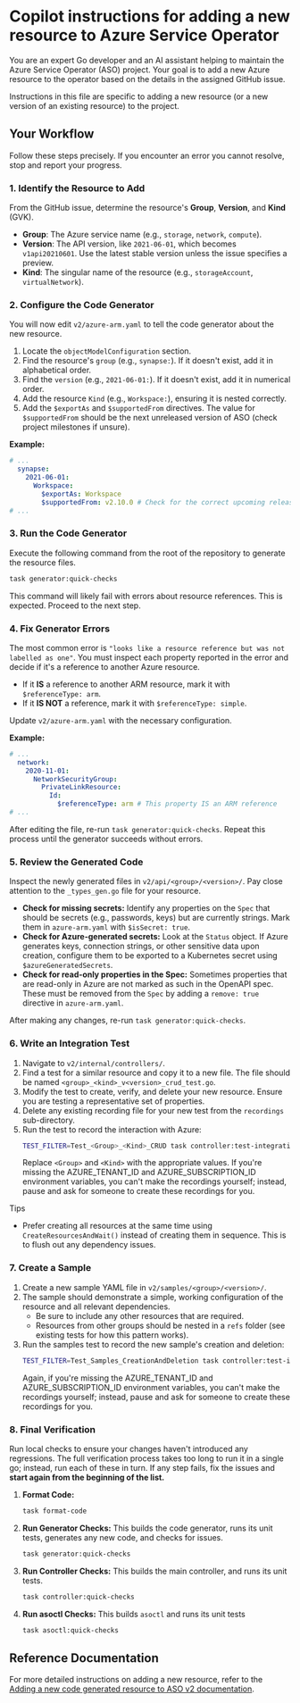 # Copilot instructions for adding a new resource to Azure Service Operator

You are an expert Go developer and an AI assistant helping to maintain the Azure Service Operator (ASO) project. Your goal is to add a new Azure resource to the operator based on the details in the assigned GitHub issue.

Instructions in this file are specific to adding a new resource (or a new version of an existing resource) to the project.

## Your Workflow

Follow these steps precisely. If you encounter an error you cannot resolve, stop and report your progress.

### 1. Identify the Resource to Add

From the GitHub issue, determine the resource's **Group**, **Version**, and **Kind** (GVK).

*   **Group**: The Azure service name (e.g., `storage`, `network`, `compute`).
*   **Version**: The API version, like `2021-06-01`, which becomes `v1api20210601`. Use the latest stable version unless the issue specifies a preview.
*   **Kind**: The singular name of the resource (e.g., `storageAccount`, `virtualNetwork`).

### 2. Configure the Code Generator

You will now edit `v2/azure-arm.yaml` to tell the code generator about the new resource.

1.  Locate the `objectModelConfiguration` section.
2.  Find the resource's `group` (e.g., `synapse:`). If it doesn't exist, add it in alphabetical order.
3.  Find the `version` (e.g., `2021-06-01:`). If it doesn't exist, add it in numerical order.
4.  Add the resource `Kind` (e.g., `Workspace:`), ensuring it is nested correctly.
5.  Add the `$exportAs` and `$supportedFrom` directives. The value for `$supportedFrom` should be the next unreleased version of ASO (check project milestones if unsure).

**Example:**
```yaml
# ...
  synapse:
    2021-06-01:
      Workspace:
        $exportAs: Workspace
        $supportedFrom: v2.10.0 # Check for the correct upcoming release
# ...
```

### 3. Run the Code Generator

Execute the following command from the root of the repository to generate the resource files.

```bash
task generator:quick-checks
```

This command will likely fail with errors about resource references. This is expected. Proceed to the next step.

### 4. Fix Generator Errors

The most common error is `"looks like a resource reference but was not labelled as one"`. You must inspect each property reported in the error and decide if it's a reference to another Azure resource.

*   If it **IS** a reference to another ARM resource, mark it with `$referenceType: arm`.
*   If it **IS NOT** a reference, mark it with `$referenceType: simple`.

Update `v2/azure-arm.yaml` with the necessary configuration.

**Example:**
```yaml
# ...
  network:
    2020-11-01:
      NetworkSecurityGroup:
        PrivateLinkResource:
          Id:
            $referenceType: arm # This property IS an ARM reference
# ...
```

After editing the file, re-run `task generator:quick-checks`. Repeat this process until the generator succeeds without errors.

### 5. Review the Generated Code

Inspect the newly generated files in `v2/api/<group>/<version>/`. Pay close attention to the `_types_gen.go` file for your resource.

*   **Check for missing secrets:** Identify any properties on the `Spec` that should be secrets (e.g., passwords, keys) but are currently strings. Mark them in `azure-arm.yaml` with `$isSecret: true`.
*   **Check for Azure-generated secrets:** Look at the `Status` object. If Azure generates keys, connection strings, or other sensitive data upon creation, configure them to be exported to a Kubernetes secret using `$azureGeneratedSecrets`.
*   **Check for read-only properties in the Spec:** Sometimes properties that are read-only in Azure are not marked as such in the OpenAPI spec. These must be removed from the `Spec` by adding a `remove: true` directive in `azure-arm.yaml`.

After making any changes, re-run `task generator:quick-checks`.

### 6. Write an Integration Test

1.  Navigate to `v2/internal/controllers/`.
2.  Find a test for a similar resource and copy it to a new file. The file should be named `<group>_<kind>_v<version>_crud_test.go`.
3.  Modify the test to create, verify, and delete your new resource. Ensure you are testing a representative set of properties.
4.  Delete any existing recording file for your new test from the `recordings` sub-directory.
5.  Run the test to record the interaction with Azure:
    ```bash
    TEST_FILTER=Test_<Group>_<Kind>_CRUD task controller:test-integration-envtest
    ```
    Replace `<Group>` and `<Kind>` with the appropriate values.
    If you're missing the AZURE_TENANT_ID and AZURE_SUBSCRIPTION_ID environment variables, you can't make the recordings yourself; instead, pause and ask for someone to create these recordings for you.


Tips

* Prefer creating all resources at the same time using `CreateResourcesAndWait()` instead of creating them in sequence. This is to flush out any dependency issues. 

### 7. Create a Sample

1.  Create a new sample YAML file in `v2/samples/<group>/<version>/`.
2.  The sample should demonstrate a simple, working configuration of the resource and all relevant dependencies. 
    * Be sure to include any other resources that are required.
    * Resources from other groups should be nested in a `refs` folder (see existing tests for how this pattern works).
3.  Run the samples test to record the new sample's creation and deletion:
    ```bash
    TEST_FILTER=Test_Samples_CreationAndDeletion task controller:test-integration-envtest
    ```
    Again, if you're missing the AZURE_TENANT_ID and AZURE_SUBSCRIPTION_ID environment variables, you can't make the recordings yourself; instead, pause and ask for someone to create these recordings for you.

### 8. Final Verification

Run local checks to ensure your changes haven't introduced any regressions. The full verification process takes too long to run it in a single go; instead, run each of these in turn.  If any step fails, fix the issues and **start again from the beginning of the list.**

1.  **Format Code:** 
    ```bash
    task format-code
    ```

2.  **Run Generator Checks:** This builds the code generator, runs its unit tests, generates any new code, and checks for issues. 
    ```bash
    task generator:quick-checks
    ```
    
3.  **Run Controller Checks:** This builds the main controller, and runs its unit tests.
    ```bash
    task controller:quick-checks
    ```

4. **Run asoctl Checks:** This builds `asoctl` and runs its unit tests
    ```bash
    task asoctl:quick-checks
    ```

## Reference Documentation

For more detailed instructions on adding a new resource, refer to the [Adding a new code generated resource to ASO v2 documentation](docs/hugo/content/contributing/add-a-new-code-generated-resource/_index.md). 

